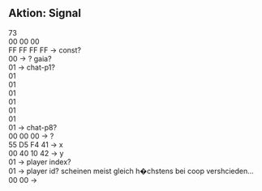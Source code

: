 Aktion: Signal
--------------
73   
00 00 00   
FF FF FF FF -> const?  
00          -> ? gaia?  
01          -> chat-p1?  
01 	  
01   
01   
01   
01   
01   
01          -> chat-p8?  
00 00 00    -> ?   
55 D5 F4 41 -> x  
00 40 10 42 -> y  
01    -> player index?   
01    -> player id?     scheinen meist gleich h�chstens bei coop vershcieden...  
00 00 ->   
